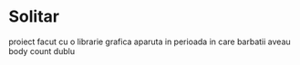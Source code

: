 # Solitar

proiect facut cu o librarie grafica aparuta in perioada in care barbatii aveau body count dublu
